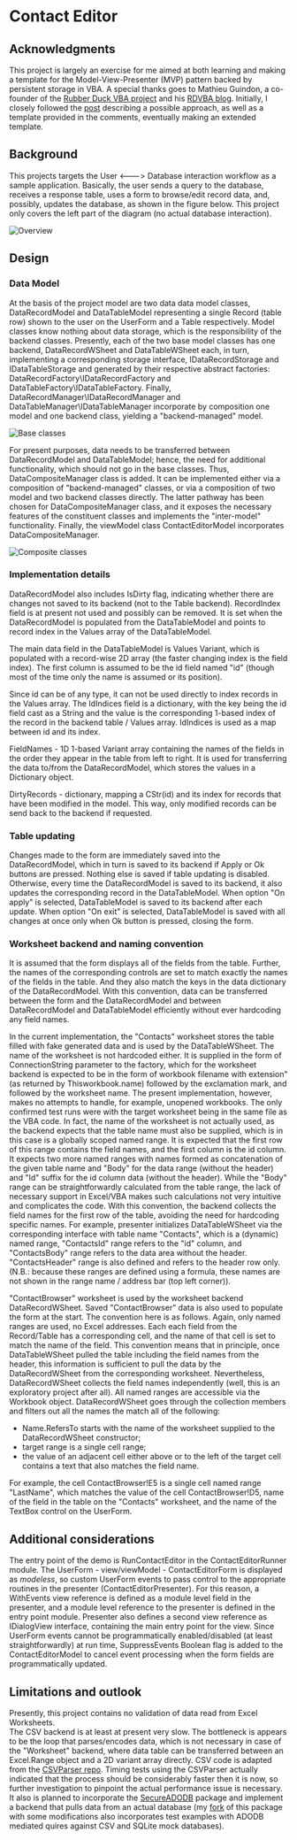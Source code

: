 # Contact Editor

## Acknowledgments
This project is largely an exercise for me aimed at both learning and making a template for the Model-View-Presenter (MVP) pattern backed by persistent storage in VBA. A special thanks goes to Mathieu Guindon, a co-founder of the [Rubber Duck VBA project](https://rubberduckvba.com) and his [RDVBA blog](https://rubberduckvba.wordpress.com). Initially, I closely followed the [post][RDVBA No Worksheet] describing a possible approach, as well as a template provided in the comments, eventually making an extended template.

## Background
This projects targets the User <---> Database interaction workflow as a sample application. Basically, the user sends a query to the database, receives a response table, uses a form to browse/edit record data, and, possibly, updates the database, as shown in the figure below. This project only covers the left part of the diagram (no actual database interaction).

![Overview][Overview]

## Design

### Data Model

At the basis of the project model are two data data model classes, DataRecordModel and DataTableModel representing a single Record (table row) shown to the user on the UserForm and a Table respectively. Model classes know nothing about data storage, which is the responsibility of the backend classes. Presently, each of the two base model classes has one backend, DataRecordWSheet and DataTableWSheet each, in turn, implementing a corresponding storage interface, IDataRecordStorage and IDataTableStorage and generated by their respective abstract factories: DataRecordFactory\IDataRecordFactory and  DataTableFactory\IDataTableFactory. Finally, DataRecordManager\IDataRecordManager and DataTableManager\IDataTableManager incorporate by composition one model and one backend class, yielding a "backend-managed" model.

![Base classes][Base classes]

For present purposes, data needs to be transferred between DataRecordModel and DataTableModel; hence, the need for additional functionality, which should not go in the base classes. Thus, DataCompositeManager class is added. It can be implemented either via a composition of "backend-managed" classes, or via a composition of two model and two backend classes directly. The latter pathway has been chosen for  DataCompositeManager class, and it exposes the necessary features of the constituent classes and implements the "inter-model" functionality. Finally, the viewModel class ContactEditorModel incorporates DataCompositeManager.

![Composite classes][Composite classes]

### Implementation details 

DataRecordModel also includes IsDirty flag, indicating whether there are changes not saved to its backend (not to the Table backend). RecordIndex field is at present not used and possibly can be removed. It is set when the DataRecordModel is populated from the DataTableModel and points to record index in the Values array of the DataTableModel.

The main data field in the DataTableModel is Values Variant, which is populated with a record-wise 2D array (the faster changing index is the field index).  The first column is assumed to be the id field named "id" (though most of the time only the name is assumed or its position).

Since id can be of any type, it can not be used directly to index records in the Values array. The IdIndices field is a dictionary, with the key being the id field cast as a String and the value is the corresponding 1-based index of the record in the backend table / Values array.  IdIndices is used as a map between id and its index.

FieldNames - 1D 1-based Variant array containing the names of the fields in the order they appear in the table from left to right. It is used for transferring the data to/from the DataRecordModel, which stores the values in a Dictionary object.

DirtyRecords - dictionary, mapping a CStr(id) and its index for records that have been modified in the model. This way, only modified records can be send back to the backend if requested.

### Table updating

Changes made to the form are immediately saved into the DataRecordModel, which in turn is saved to its backend if Apply or Ok buttons are pressed. Nothing else is saved if table updating is disabled. Otherwise, every time the  DataRecordModel is saved to its backend, it also updates the corresponding record in the DataTableModel. When option "On apply" is selected, DataTableModel is saved to its backend after each update. When option "On exit" is selected, DataTableModel is saved with all changes at once only when Ok button is pressed, closing the form.

### Worksheet backend and naming convention

It is assumed that the form displays all of the fields from the table. Further, the names of the corresponding controls are set to match exactly the names of the fields in the table. And they also match the keys in the data dictionary of the DataRecordModel. With this convention, data can be transferred between the form and the DataRecordModel and between DataRecordModel and DataTableModel efficiently without ever hardcoding any field names.

In the current implementation, the "Contacts" worksheet stores the table filled with fake generated data and is used by the DataTableWSheet. The name of the worksheet is not hardcoded either. It is supplied in the form of ConnectionString parameter to the factory, which for the worksheet backend is expected to be in the form of workbook filename with extension" (as returned by Thisworkbook.name) followed by the exclamation mark, and followed by the worksheet name. The present implementation, however, makes no attempts to handle, for example, unopened workbooks. The only confirmed test runs were with the target worksheet being in the same file as the VBA code. In fact, the name of the worksheet is not actually used, as the backend expects that the table name must also be supplied, which is in this case is a globally scoped named  range. It is expected that the first row of this range contains the field names, and the first column is the id column. It expects two more named ranges with names formed as concatenation of the given table name and "Body" for the data range (without the header) and "Id" suffix for the id column data (without the header). While the "Body" range can be straightforwardly calculated from the table range, the lack of necessary support in Excel/VBA makes such calculations not very intuitive and complicates the code. With this convention, the backend collects the field names for the first row of the table, avoiding the need for hardcoding specific names. For example, presenter initializes DataTableWSheet via the corresponding interface with table name "Contacts", which is a (dynamic) named range, "ContactsId" range refers to the "id"
column, and "ContactsBody" range refers to the data area without the header. "ContactsHeader" range is also defined and refers to the header row only. (N.B.: because these ranges are defined using a formula, these names are not shown in the range name / address bar (top left corner)).

"ContactBrowser" worksheet is used by the worksheet backend DataRecordWSheet. Saved "ContactBrowser"  data is also used to populate the form at the start. The convention here is as follows. Again, only named ranges are used, no Excel addresses. Each each field from the Record/Table has a corresponding cell, and the name of that cell is set to match the name of the field. This convention means that in principle, once DataTableWSheet pulled the table including the field names from the header, this information is sufficient to pull the data by the DataRecordWSheet from the corresponding worksheet. Nevertheless, DataRecordWSheet collects the field names independently (well, this is an exploratory project after all). All named ranges are accessible via the Workbook object. DataRecordWSheet goes through the collection members and filters out all the names the match all of the following:
- Name.RefersTo  starts with the name of the worksheet supplied to the DataRecordWSheet constructor;
- target range is a single cell range;
- the value of an adjacent cell either above or to the left of the target cell contains a text that also matches the field name.

For example, the cell ContactBrowser!E5 is a single cell named range "LastName", which matches the value of the cell ContactBrowser!D5, name of the field in the table on the "Contacts" worksheet, and the name of the TextBox control on the UserForm.

## Additional considerations

The entry point of the demo is RunContactEditor in the ContactEditorRunner module.
The UserForm - view/viewModel - ContactEditorForm is displayed as *modeless*, so custom UserForm events to pass control to the appropriate routines in the presenter (ContactEditorPresenter). For this reason, a WithEvents view reference is defined as a module level field in the presenter, and a module level reference to the presenter is defined in the entry point module. Presenter also defines a second view reference as IDialogView interface, containing the main entry point for the view.
Since UserForm events cannot be programmatically enabled/disabled (at least straightforwardly) at run time, SuppressEvents Boolean flag is added to the ContactEditorModel to cancel event processing when the form fields are programmatically updated.

## Limitations and outlook

Presently, this project contains no validation of data read from Excel Worksheets.  
The CSV backend is at least at present very slow. The bottleneck is appears to be the loop that parses/encodes data, which is not necessary in case of the "Worksheet" backend, where data table can be transferred between an Excel.Range object and a 2D variant array directly. CSV code is adapted from the [CSVParser repo][CSV Parser repo]. Timing tests using the CSVParser actually indicated that the process should be considerably faster then it is now, so further investigation to pinpoint the actual performance issue is necessary.  
It also is planned to incorporate the [SecureADODB][SecureADODB] package and implement a backend that pulls data from an actual database (my [fork][SecureADODB fork] of this package with some modifications also incorporates test examples with ADODB mediated quires against CSV and SQLite mock databases).


[RDVBA No Worksheet]: https://rubberduckvba.wordpress.com/2017/12/08/there-is-no-worksheet
[Overview]: https://github.com/pchemguy/ContactEditor/blob/develop/Assets/Diagrams/Overview.jpg
[Composite classes]: https://github.com/pchemguy/ContactEditor/blob/develop/Assets/Diagrams/Class%20Diagram.svg
[Base classes]: https://github.com/pchemguy/ContactEditor/blob/develop/Assets/Diagrams/Class%20Diagram%20-%20Table%20and%20Record.svg
[SecureADODB]: https://github.com/rubberduck-vba/examples/tree/master/SecureADODB
[SecureADODB fork]: [https://github.com/pchemguy/RDVBA-examples]
[CSV Parser repo]: https://github.com/pchemguy/CSVParser
